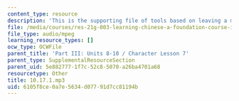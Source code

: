 ```yaml
---
content_type: resource
description: 'This is the supporting file of tools based on leaving a message. '
file: /media/courses/res-21g-003-learning-chinese-a-foundation-course-in-mandarin-spring-2011/6105f8ce0a7e5634d07791d7cc81194b_10.17.1.mp3
file_type: audio/mpeg
learning_resource_types: []
ocw_type: OCWFile
parent_title: 'Part III: Units 8-10 / Character Lesson 7'
parent_type: SupplementalResourceSection
parent_uid: 5e882777-1f7c-52c8-5070-a26ba4701a68
resourcetype: Other
title: 10.17.1.mp3
uid: 6105f8ce-0a7e-5634-d077-91d7cc81194b
---
```

